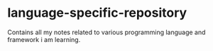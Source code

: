 # language-specific-repository
Contains all my notes related to various programming language and framework i am learning.
